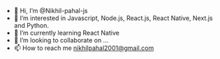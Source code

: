 - 👋 Hi, I’m @Nikhil-pahal-js
- 👀 I’m interested in Javascript, Node.js, React.js, React Native, Next.js and Python.
- 🌱 I’m currently learning React Native
- 💞️ I’m looking to collaborate on ...
- 📫 How to reach me nikhilpahal2001@gmail.com
<!---
Nikhil-pahal-js/Nikhil-pahal-js is a ✨ special ✨ repository because its `README.md` (this file) appears on your GitHub profile.
You can click the Preview link to take a look at your changes.
--->
